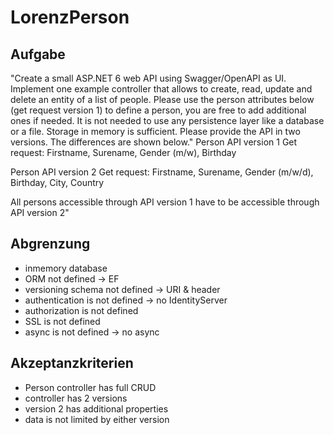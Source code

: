 # LorenzPerson

## Aufgabe

"Create a small ASP.NET 6 web API using Swagger/OpenAPI as UI. Implement one example controller that allows to create, read, update and delete an entity of a list of people. Please use the person attributes below (get request version 1) to define a person, you are free to add additional ones if needed. It is not needed to use any persistence layer like a database or a file. Storage in memory is sufficient. Please provide the API in two versions. The differences are shown below."
Person API version 1 Get request:
Firstname, Surename, Gender (m/w), Birthday

Person API version 2 Get request:
Firstname, Surename, Gender (m/w/d), Birthday, City, Country

All persons accessible through API version 1 have to be accessible through API version 2"

## Abgrenzung

* inmemory database
* ORM not defined -> EF
* versioning schema not defined -> URI & header
* authentication is not defined -> no IdentityServer
* authorization is not defined
* SSL is not defined
* async is not defined -> no async

## Akzeptanzkriterien

* Person controller has full CRUD
* controller has 2 versions
* version 2 has additional properties
* data is not limited by either version
